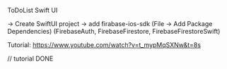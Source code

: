 ToDoList Swift UI

-> Create SwiftUI project
-> add firabase-ios-sdk (File -> Add Package Dependencies) (FirebaseAuth, FirebaseFirestore, FirebaseFirestoreSwift)


Tutorial: https://www.youtube.com/watch?v=t_mypMqSXNw&t=8s

// tutorial DONE
